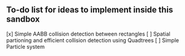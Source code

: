 ## To-do list for ideas to implement inside this sandbox

[x] Simple AABB collision detection between rectangles
[ ] Spatial partioning and efficient collision detection using Quadtrees
[ ] Simple Particle system







